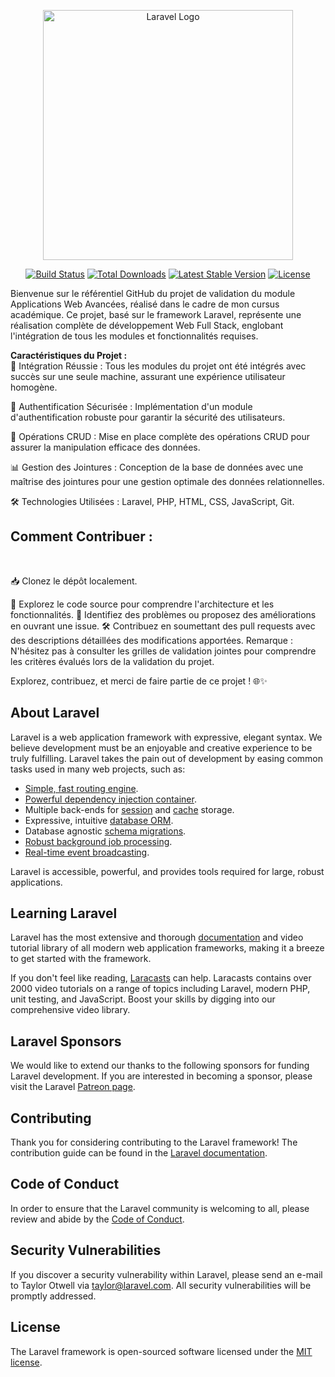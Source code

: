 <p align="center"><a href="https://laravel.com" target="_blank"><img src="https://raw.githubusercontent.com/laravel/art/master/logo-lockup/5%20SVG/2%20CMYK/1%20Full%20Color/laravel-logolockup-cmyk-red.svg" width="400" alt="Laravel Logo"></a></p>

<p align="center">
<a href="https://travis-ci.org/laravel/framework"><img src="https://travis-ci.org/laravel/framework.svg" alt="Build Status"></a>
<a href="https://packagist.org/packages/laravel/framework"><img src="https://img.shields.io/packagist/dt/laravel/framework" alt="Total Downloads"></a>
<a href="https://packagist.org/packages/laravel/framework"><img src="https://img.shields.io/packagist/v/laravel/framework" alt="Latest Stable Version"></a>
<a href="https://packagist.org/packages/laravel/framework"><img src="https://img.shields.io/packagist/l/laravel/framework" alt="License"></a>
</p>



Bienvenue sur le référentiel GitHub du projet de validation du module Applications Web Avancées, réalisé dans le cadre de mon cursus académique. Ce projet, basé sur le framework Laravel, représente une réalisation complète de développement Web Full Stack, englobant l'intégration de tous les modules et fonctionnalités requises.

<b>Caractéristiques du Projet :</b>
<br>
🚀 Intégration Réussie : Tous les modules du projet ont été intégrés avec succès sur une seule machine, assurant une expérience utilisateur homogène.<br>

🔐 Authentification Sécurisée : Implémentation d'un module d'authentification robuste pour garantir la sécurité des utilisateurs.<br>

🔄 Opérations CRUD : Mise en place complète des opérations CRUD pour assurer la manipulation efficace des données.<br>

📊 Gestion des Jointures : Conception de la base de données avec une maîtrise des jointures pour une gestion optimale des données relationnelles.<br>

🛠️ Technologies Utilisées : Laravel, PHP, HTML, CSS, JavaScript, Git.<br>

## Comment Contribuer :
<br>

📥 Clonez le dépôt localement.<br>

🚀 Explorez le code source pour comprendre l'architecture et les fonctionnalités.
🐛 Identifiez des problèmes ou proposez des améliorations en ouvrant une issue.
🛠️ Contribuez en soumettant des pull requests avec des descriptions détaillées des modifications apportées.
Remarque : N'hésitez pas à consulter les grilles de validation jointes pour comprendre les critères évalués lors de la validation du projet.

Explorez, contribuez, et merci de faire partie de ce projet ! 🌐✨


## About Laravel

Laravel is a web application framework with expressive, elegant syntax. We believe development must be an enjoyable and creative experience to be truly fulfilling. Laravel takes the pain out of development by easing common tasks used in many web projects, such as:

- [Simple, fast routing engine](https://laravel.com/docs/routing).
- [Powerful dependency injection container](https://laravel.com/docs/container).
- Multiple back-ends for [session](https://laravel.com/docs/session) and [cache](https://laravel.com/docs/cache) storage.
- Expressive, intuitive [database ORM](https://laravel.com/docs/eloquent).
- Database agnostic [schema migrations](https://laravel.com/docs/migrations).
- [Robust background job processing](https://laravel.com/docs/queues).
- [Real-time event broadcasting](https://laravel.com/docs/broadcasting).

Laravel is accessible, powerful, and provides tools required for large, robust applications.

## Learning Laravel

Laravel has the most extensive and thorough [documentation](https://laravel.com/docs) and video tutorial library of all modern web application frameworks, making it a breeze to get started with the framework.

If you don't feel like reading, [Laracasts](https://laracasts.com) can help. Laracasts contains over 2000 video tutorials on a range of topics including Laravel, modern PHP, unit testing, and JavaScript. Boost your skills by digging into our comprehensive video library.

## Laravel Sponsors

We would like to extend our thanks to the following sponsors for funding Laravel development. If you are interested in becoming a sponsor, please visit the Laravel [Patreon page](https://patreon.com/taylorotwell).


## Contributing

Thank you for considering contributing to the Laravel framework! The contribution guide can be found in the [Laravel documentation](https://laravel.com/docs/contributions).

## Code of Conduct

In order to ensure that the Laravel community is welcoming to all, please review and abide by the [Code of Conduct](https://laravel.com/docs/contributions#code-of-conduct).

## Security Vulnerabilities

If you discover a security vulnerability within Laravel, please send an e-mail to Taylor Otwell via [taylor@laravel.com](mailto:taylor@laravel.com). All security vulnerabilities will be promptly addressed.

## License

The Laravel framework is open-sourced software licensed under the [MIT license](https://opensource.org/licenses/MIT).
